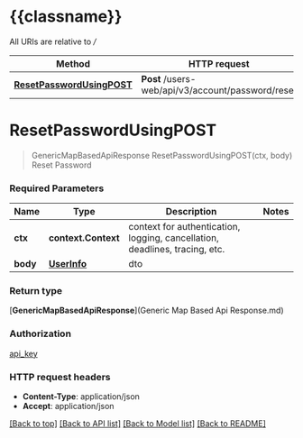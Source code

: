 # {{classname}}

All URIs are relative to */*

| Method                                                                   | HTTP request                                      | Description    |
| ------------------------------------------------------------------------ | ------------------------------------------------- | -------------- |
| [**ResetPasswordUsingPOST**](ResetPasswordApi.md#ResetPasswordUsingPOST) | **Post** /users-web/api/v3/account/password/reset | Reset Password |

# **ResetPasswordUsingPOST**

> GenericMapBasedApiResponse ResetPasswordUsingPOST(ctx, body)
Reset Password

### Required Parameters

| Name     | Type                        | Description                                                                 | Notes |
| -------- | --------------------------- | --------------------------------------------------------------------------- | ----- |
| **ctx**  | **context.Context**         | context for authentication, logging, cancellation, deadlines, tracing, etc. |
| **body** | [**UserInfo**](UserInfo.md) | dto                                                                         |

### Return type

[**GenericMapBasedApiResponse**](Generic Map Based Api Response.md)

### Authorization

[api_key](../README.md#api_key)

### HTTP request headers

- **Content-Type**: application/json
- **Accept**: application/json

[[Back to top]](#) [[Back to API list]](../README.md#documentation-for-api-endpoints) [[Back to Model list]](../README.md#documentation-for-models) [[Back to README]](../README.md)
